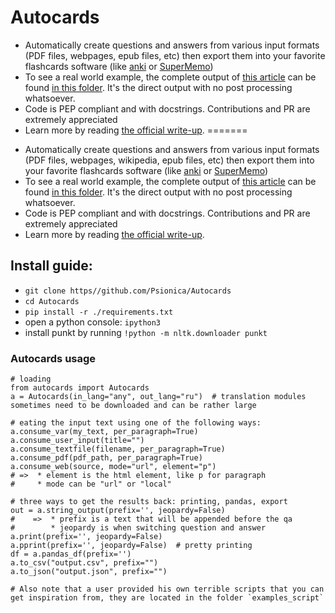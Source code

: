 # Autocards
* Automatically create questions and answers from various input formats (PDF files, webpages, epub files, etc) then export them into your favorite flashcards software (like [anki](https://apps.ankiweb.net/) or [SuperMemo](https://supermemo.guru/wiki/SuperMemo))
* To see a real world example, the complete output of [this article](https://www.biography.com/political-figure/philip-ii-of-macedon) can be found [in this folder](./output_example/). It's the direct output with no post processing whatsoever.
* Code is PEP compliant and with docstrings. Contributions and PR are extremely appreciated
* Learn more by reading [the official write-up](https://psionica.org/docs/lab/autocards/).
=======

- Automatically create questions and answers from various input formats (PDF files, webpages, wikipedia, epub files, etc) then export them into your favorite flashcards software (like [anki](https://apps.ankiweb.net/) or [SuperMemo](https://supermemo.guru/wiki/SuperMemo))
- To see a real world example, the complete output of [this article](https://www.biography.com/political-figure/philip-ii-of-macedon) can be found [in this folder](./output_example/). It's the direct output with no post processing whatsoever.
- Code is PEP compliant and with docstrings. Contributions and PR are extremely appreciated
- Learn more by reading [the official write-up](https://psionica.org/docs/lab/autocards/).

## Install guide:

- `git clone https//github.com/Psionica/Autocards`
- `cd Autocards`
- `pip install -r ./requirements.txt`
- open a python console: `ipython3`
- install punkt by running `!python -m nltk.downloader punkt`

### Autocards usage

```
# loading
from autocards import Autocards
a = Autocards(in_lang="any", out_lang="ru")  # translation modules sometimes need to be downloaded and can be rather large

# eating the input text using one of the following ways:
a.consume_var(my_text, per_paragraph=True)
a.consume_user_input(title="")
a.consume_textfile(filename, per_paragraph=True)
a.consume_pdf(pdf_path, per_paragraph=True)
a.consume_web(source, mode="url", element="p")
# =>  * element is the html element, like p for paragraph
#     * mode can be "url" or "local"

# three ways to get the results back: printing, pandas, export
out = a.string_output(prefix='', jeopardy=False)
#    =>  * prefix is a text that will be appended before the qa
#        * jeopardy is when switching question and answer
a.print(prefix='', jeopardy=False)
a.pprint(prefix='', jeopardy=False)  # pretty printing
df = a.pandas_df(prefix='')
a.to_csv("output.csv", prefix="")
a.to_json("output.json", prefix="")

# Also note that a user provided his own terrible scripts that you can get inspiration from, they are located in the folder `examples_script`
```

